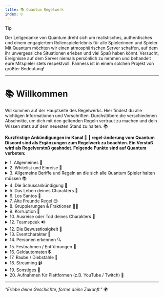 ```yaml
---
title: 📚 Quantum Regelwerk
index: 0
---
```


> [!TIP]
> Der Leitgedanke von Quantum dreht sich um realistisches, authentisches und einem engagiertem Rollenspielerlebnis für alle Spielerinnen und Spieler. Mit Quantum möchten wir einen atmosphärischen Server schaffen, auf dem ihr unvergessliche Situationen erleben und viel Spaß haben könnt. Versucht, Ereignisse auf dem Server niemals persönlich zu nehmen und behandelt eure Mitspieler stets respektvoll. Fairness ist in einem solchen Projekt von größter Bedeutung!

---

# 📚 Willkommen
Willkommen auf der Hauptseite des Regelwerks. Hier findest du alle wichtigen Informationen und Vorschriften.
Durchstöbere die verschiedenen Abschnitte, um dich mit den geltenden Regeln vertraut zu machen und dein Wissen stets auf dem neuesten Stand zu halten. 📚

**Kurzfristige Ankündigungen im Kanal 🔀 ┃ regel-änderung vom Quantum Discord sind als Ergänzungen zum Regelwerk zu beachten. Ein Verstoß wird als Regelverstoß geahndet.
Folgende Punkte sind auf Quantum verboten:**

<details>
<summary>1. Allgemeines 📜</summary>

`1.1` Grundlose / übertriebene Beleidigungen, Rassismus, Sexismus, sexuelle Handlungen / Anspielungen, Mobbing und Diskriminierung

`1.2` Das Ausspielen von Schwangerschaften

`1.3` Das Darstellen von körperlichen oder geistigen Behinderungen

`1.4` Das Androhen oder Ausspielen von Suizid

`1.5` Das Ausnutzen von fehlerhaften / ungewollten Spielmechaniken (z.B. Paycheck-Farming (inaktiv Rumstehen im Job/Sozialgeld), Autos "reparieren" durch Ein- und Ausparken in der Garage, das Verschieben von Items aus Lagern/Schränken, wohlwissend, dass es der andere Spieler aufgrund fehlender Mechanik nicht merkt/sieht)

`1.6` Das Ausnutzen von Situationen nach einem Server-Crash zur eigenen Bereicherung.

`1.7` Die Nutzung von IC-Plattformen wie EmergencyOS oder dem Aktensystem während man nicht IC ist.

`1.8` Das Erstellen und/oder Nutzen von mehr als einem Account.

`1.9` Die Weitergabe von Accountdaten (Login-Daten, 2FA) an andere Personen.

`1.10` Das öffentliche und/oder gemeinsame Bearbeiten des Fragebogens in Streams oder ähnlichem.

`1.11` Das Bespielen des Servers vor dem vollendeten 16. Lebensjahr

`1.12` Externe Programme oder Spieldateien, die das Spiel zum eigenen Vorteil verändern.

`1.13` Support-Gespräche sind nicht öffentlich und dürfen nicht gestreamt oder aufgezeichnet werden.

`1.14` Längere Abwesenheiten sowie RP-Pausen, die länger als 3 Wochen dauern, müssen beim Support im Discord gemeldet werden, um RP-Flucht auszuschließen, ggf. Mietkosten zu reduzieren und euren Charakter zu sichern. Erstelle dafür ein Ticket im Support-Bereich und gib uns die Länge deiner Abwesenheit an.

`1.15` Bei längeren Abwesenheiten ohne Abmeldung behält sich der Support vor, den Charakter zu löschen.

`1.16` Visuelle Mods, wie zum Beispiel Natural Vision oder Redux, sind erlaubt, solange sie die Spielmechaniken nicht verändern. Unser Support steht diesbezüglich jedoch nicht zur Verfügung. Installiert diese Mods auf eigene Gefahr. Wird eine Veränderung der Spieldateien erkannt, wird dies mit einem permanenten Ausschluss geahndet.
</details>

<details>
<summary>2. Whitelist und Einreise 🛫</summary>
Das öffentliche und/oder gemeinsame Bearbeiten des Fragebogens und der Charaktergeschichte ist verboten, dazu zählt insbesondere auch:

`2.1` Das Fragen nach Lösungen für den Fragebogen.

`2.2` Das Anbieten von Lösungen für den Fragebogen.

`2.3` Die Verwendung einer fremden, nicht selbst geschriebenen sowie ausgedachten Charaktergeschichte.

`2.4` Das Anbieten von Charaktergeschichten für andere Spieler.

`2.5` Falls einer deiner Whitelistversuche fehlschlägt, wirst du weitere Möglichkeiten erhalten, die Whitelist erneut zu beantworten.
</details>

<details>
<summary>3. Allgemeine Beriffe und Regeln an die sich alle Quantum Spieler halten müssen 📚</summary>
</details>

<details>
<summary>4. Die Schussankündigung 🔫</summary>
</details>

<details>
<summary>5. Das Leben deines Charakters 💙</summary>
</details>

<details>
<summary>6. Los Santos 🎡</summary>
</details>

<details>
<summary>7. Alte Freunde Regel 😊</summary>
</details>

<details>
<summary>8. Gruppierungen & Fraktionen 🕵️‍♂️</summary>
</details>

<details>
<summary>9. Korruption 🤑</summary>
</details>

<details>
<summary>10. Ausreise oder Tod deines Charakters 👼</summary>
</details>

<details>
<summary>12. Teamspeak 🔊</summary>
</details>

<details>
<summary>12. Die Bewusstlosigkeit 👀</summary>
</details>

<details>
<summary>13. Eventcharakter 🎁</summary>
</details>

<details>
<summary>14. Personen erkennen 🔍</summary>
</details>

<details>
<summary>15. Festnahmen / Entführungen 🚓</summary>
</details>

<details>
<summary>16. Geldautomaten 💲</summary>
</details>

<details>
<summary>17. Raube / Diebstähle 💎</summary>
</details>

<details>
<summary>18. Streaming 📹</summary>
</details>

<details>
<summary>19. Sonstiges 🤫</summary>
</details>

<details>
<summary>20. Aufnahmen für Plattformen (z.B. YouTube / Twitch) 👾</summary>
</details>

---

*"Erlebe deine Geschichte, forme deine Zukunft."* 🌍
